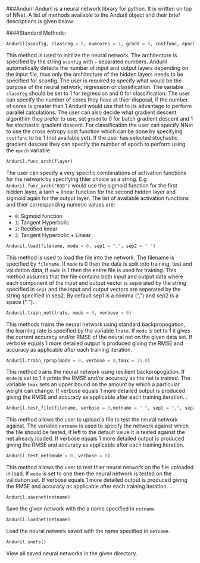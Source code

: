 ###Anduril
Anduril is a neural network library for python. It is written on top of NNet.
A list of methods available to the Anduril object and their brief descriptions is given below:


####Standard Methods:
```python
Anduril(sconfig, classreg = 0, numcores = 1, gradd = 0, costfunc, epoch = 1)
```

This method is used to initilize the neural network. The architecture is specified by the string `sconfig` with `-` separated numbers. Anduril automatically detects the number of input and output layers depending on the input file, thus only the architecture of the hidden layers needs to be specified for sconfig. The user is required to specify what would be the purpose of the neural network, regression or classification. The variable `classreg` should be set to 1 for regression and 0 for classification. The user can specify the number of cores they have at thier disposal, if the number of cores is greater than 1 Anduril would use that to its advantage to perform parallel calculations. The user can also decide what gradient descent algorithim they prefer to use, set `gradd` to 0 for batch gradient descent and 1 for stochastic gradient descent. For classification the user can specify NNet to use the cross entropy cost function which can be done by specifying `costfunc` to be 1 (not available yet). If the user has selected stochastic gradient descent they can specify the number of epoch to perform using the `epoch` variable



```python
Anduril.func_arch(flayer)
```

The user can specify a very specific combinations of activation functions for the network by specifying thier choice as a string. E.g
`Anduril.func_arch("030")` would use the sigmoid function for the first hidden layer, a tanh + linear function for the second hidden layer and sigmoid again for the output layer. The list of available activation functions and thier corresponding numeric values are:
* `0`: Sigmoid function
* `1`: Tangent Hyperbolic
* `2`: Rectified linear
* `3`: Tangent Hyperbolic + Linear



```python
Anduril.load(filename, mode = 0, sep1 = ",", sep2 = " ")
```

This method is used to load the file into the network. The filename is specified by `filename`. If `mode` is 0 then the data is split into training, test and validation data, if `mode` is 1 then the entire file is used for training. This method assumes that the file contains both input and output data where each component of the input and output vector is seperated by the string specified in `sep1` and the input and output vectors are seperated by the string specified in sep2. By default sep1 is a comma (",") and sep2 is a space (" ").


```python
Anduril.train_net(lrate, mode = 0, verbose = 0)
```

This methods trains the neural network using standard backpropogation, the learning rate is specified by the variable `lrate`. If `mode` is set to 1 it gives the current accuracy and/or RMSE of the neural net on the given data set. If verbose equals 1 more detailed output is produced giving the RMSE and accuracy as applicable after each training iteration.



```python
Anduril.train_rprop(mode = 0, verbose = 0,tmax = 15.0)
```

This method trains the neural network using resilient backpropogation. If `mode` is set to 1 it prints the RMSE and/or accuracy as the net is trained. The variable `tmax` sets an upper bound on the amount by which a particular weight can change. If verbose equals 1 more detailed output is produced giving the RMSE and accuracy as applicable after each training iteration.
.



```python
Anduril.test_file(filename, verbose = 0,netname = " ", sep1 = ",", sep2 = " ")
```

This method allows the user to upload a file to test the neural network against.  The variable `netname` is used to specify the network against which the file should be tested, if left to the default value it is tested against the net already loaded. If verbose equals 1 more detailed output is produced giving the RMSE and accuracy as applicable after each training iteration.



```python
Anduril.test_net(mode = 0, verbose = 0)
```

This method allows the user to test thier neural network on the file uploaded in load. If `mode` is set to one then the neural network is tested on the validation set. If verbose equals 1 more detailed output is produced giving the RMSE and accuracy as applicable after each training iteration.
.



```python
Anduril.savenet(netname)
```

Save the given network with the a name specified in `netname`.



```python
Anduril.loadnet(netname)
```

Load the neural network saved with the name specified in `netname`.



```python
Anduril.snets()
```

View all saved neural networks in the given directory.
